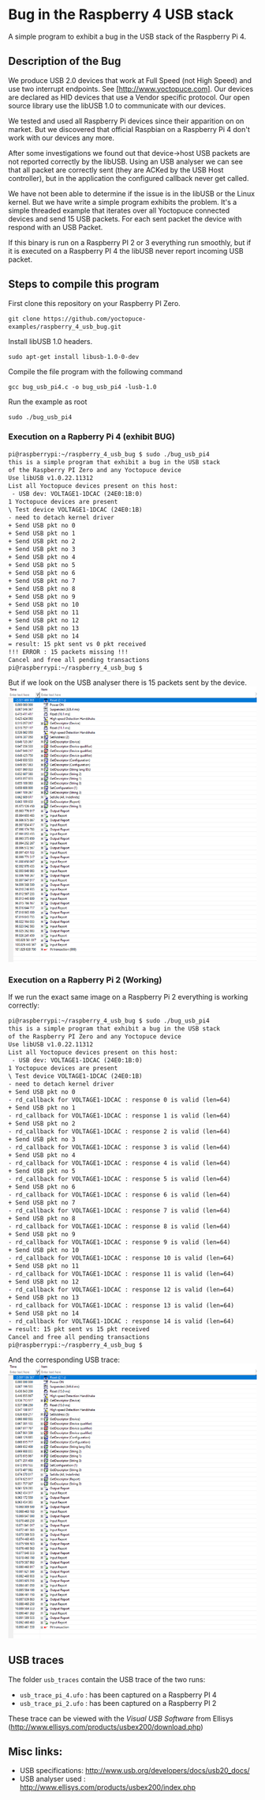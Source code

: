 # Bug in the Raspberry 4 USB stack
A simple program to exhibit a bug in the USB stack  of the Raspberry Pi 4.

## Description of the Bug

We produce USB 2.0 devices that work at Full Speed (not High Speed) and use two interrupt endpoints. See [http://www.yoctopuce.com]. Our devices are declared as HID devices that use a Vendor specific protocol. Our open source library use the libUSB 1.0 to communicate with our devices.

We tested and used all Raspberry Pi devices since their apparition on on market. But we discovered that official Raspbian on a Raspberry Pi 4 don't work with our devices any more.

After some investigations we found out that device->host USB packets are not reported correctly by the libUSB. Using an USB analyser we can see that all packet are correctly sent (they are ACKed by the USB Host controller), but in the application the configured callback never get called.

We have not been able to determine if the issue is in the libUSB or the Linux kernel. But we have write a simple program exhibits the problem. It's a simple threaded example that iterates over all Yoctopuce connected devices and send 15 USB packets. For each sent packet the device with respond with an USB Packet.

If this binary is run on a Raspberry PI 2 or 3 everything run smoothly, but  if it is executed on a Raspberry PI 4 the libUSB never report incoming USB packet.


## Steps to compile this program

First clone this repository on your Raspberry PI Zero.
```
git clone https://github.com/yoctopuce-examples/raspberry_4_usb_bug.git
```

Install libUSB 1.0 headers.

```
sudo apt-get install libusb-1.0-0-dev
```

Compile the file program with the following command

```
gcc bug_usb_pi4.c -o bug_usb_pi4 -lusb-1.0
```

Run the example as root
```
sudo ./bug_usb_pi4
```

### Execution on a Rapberry Pi 4 (exhibit BUG)

```
pi@raspberrypi:~/raspberry_4_usb_bug $ sudo ./bug_usb_pi4
this is a simple program that exhibit a bug in the USB stack
of the Raspberry PI Zero and any Yoctopuce device
Use libUSB v1.0.22.11312
List all Yoctopuce devices present on this host:
 - USB dev: VOLTAGE1-1DCAC (24E0:1B:0)
1 Yoctopuce devices are present
\ Test device VOLTAGE1-1DCAC (24E0:1B)
- need to detach kernel driver
+ Send USB pkt no 0
+ Send USB pkt no 1
+ Send USB pkt no 2
+ Send USB pkt no 3
+ Send USB pkt no 4
+ Send USB pkt no 5
+ Send USB pkt no 6
+ Send USB pkt no 7
+ Send USB pkt no 8
+ Send USB pkt no 9
+ Send USB pkt no 10
+ Send USB pkt no 11
+ Send USB pkt no 12
+ Send USB pkt no 13
+ Send USB pkt no 14
= result: 15 pkt sent vs 0 pkt received
!!! ERROR : 15 packets missing !!!
Cancel and free all pending transactions
pi@raspberrypi:~/raspberry_4_usb_bug $
```

But if we look on the USB analyser there is 15 packets sent by the device.
![Screenshot of the USB trace on Pi 4](screen_capture_pi4.png)

### Execution on a Rapberry Pi 2 (Working)

If we run the exact same image on a Raspberry Pi 2 everything is working correctly:

```
pi@raspberrypi:~/raspberry_4_usb_bug $ sudo ./bug_usb_pi4
this is a simple program that exhibit a bug in the USB stack
of the Raspberry PI Zero and any Yoctopuce device
Use libUSB v1.0.22.11312
List all Yoctopuce devices present on this host:
 - USB dev: VOLTAGE1-1DCAC (24E0:1B:0)
1 Yoctopuce devices are present
\ Test device VOLTAGE1-1DCAC (24E0:1B)
- need to detach kernel driver
+ Send USB pkt no 0
- rd_callback for VOLTAGE1-1DCAC : response 0 is valid (len=64)
+ Send USB pkt no 1
- rd_callback for VOLTAGE1-1DCAC : response 1 is valid (len=64)
+ Send USB pkt no 2
- rd_callback for VOLTAGE1-1DCAC : response 2 is valid (len=64)
+ Send USB pkt no 3
- rd_callback for VOLTAGE1-1DCAC : response 3 is valid (len=64)
+ Send USB pkt no 4
- rd_callback for VOLTAGE1-1DCAC : response 4 is valid (len=64)
+ Send USB pkt no 5
- rd_callback for VOLTAGE1-1DCAC : response 5 is valid (len=64)
+ Send USB pkt no 6
- rd_callback for VOLTAGE1-1DCAC : response 6 is valid (len=64)
+ Send USB pkt no 7
- rd_callback for VOLTAGE1-1DCAC : response 7 is valid (len=64)
+ Send USB pkt no 8
- rd_callback for VOLTAGE1-1DCAC : response 8 is valid (len=64)
+ Send USB pkt no 9
- rd_callback for VOLTAGE1-1DCAC : response 9 is valid (len=64)
+ Send USB pkt no 10
- rd_callback for VOLTAGE1-1DCAC : response 10 is valid (len=64)
+ Send USB pkt no 11
- rd_callback for VOLTAGE1-1DCAC : response 11 is valid (len=64)
+ Send USB pkt no 12
- rd_callback for VOLTAGE1-1DCAC : response 12 is valid (len=64)
+ Send USB pkt no 13
- rd_callback for VOLTAGE1-1DCAC : response 13 is valid (len=64)
+ Send USB pkt no 14
- rd_callback for VOLTAGE1-1DCAC : response 14 is valid (len=64)
= result: 15 pkt sent vs 15 pkt received
Cancel and free all pending transactions
pi@raspberrypi:~/raspberry_4_usb_bug $
```

And the corresponding USB trace:
![Screenshot of the USB trace on Pi 2](screen_capture_pi2.png)


## USB traces

The folder ``usb_traces`` contain the USB trace of the two runs:

* ``usb_trace_pi_4.ufo`` : has been captured on a Raspberry PI 4
* ``usb_trace_pi_2.ufo`` : has been captured on a Raspberry PI 2

These trace can be viewed with the *Visual USB Software* from Ellisys (http://www.ellisys.com/products/usbex200/download.php)


## Misc links:

* USB specifications: http://www.usb.org/developers/docs/usb20_docs/
* USB analyser used : http://www.ellisys.com/products/usbex200/index.php
